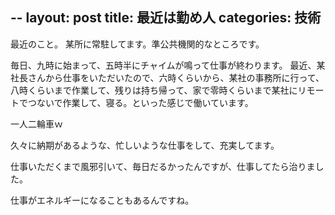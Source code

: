 --
layout: post
title: 最近は勤め人
categories: 技術
--

最近のこと。
某所に常駐してます。準公共機関的なところです。

毎日、九時に始まって、五時半にチャイムが鳴って仕事が終わります。
最近、某社長さんから仕事をいただいたので、六時くらいから、某社の事務所に行って、八時くらいまで作業して、残りは持ち帰って、家で零時くらいまで某社にリモートでつないで作業して、寝る。といった感じで働いています。

一人二輪車ｗ

久々に納期があるような、忙しいような仕事をして、充実してます。

仕事いただくまで風邪引いて、毎日だるかったんですが、仕事してたら治りました。

仕事がエネルギーになることもあるんですね。
